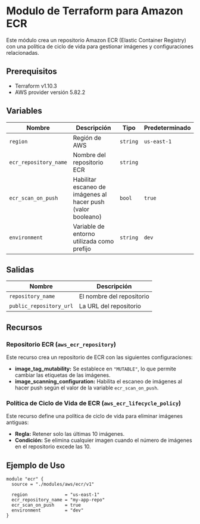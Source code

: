 # Modulo de Terraform para Amazon ECR

Este módulo crea un repositorio Amazon ECR (Elastic Container Registry) con una política de ciclo de vida para gestionar imágenes y configuraciones relacionadas.

## Prerequisitos

- Terraform v1.10.3
- AWS provider versión 5.82.2

## Variables

| Nombre                     | Descripción                                                     | Tipo     | Predeterminado |
| -------------------------- | --------------------------------------------------------------- | -------- | -------------- |
| `region`                   | Región de AWS                                                    | `string` | `us-east-1`    |
| `ecr_repository_name`       | Nombre del repositorio ECR                                       | `string` |                |
| `ecr_scan_on_push`          | Habilitar escaneo de imágenes al hacer push (valor booleano)     | `bool`   | `true`         |
| `environment`               | Variable de entorno utilizada como prefijo                      | `string` | `dev`          |

## Salidas

| Nombre                        | Descripción                                                       |
| ----------------------------- | --------------------------------------------------------------- |
| `repository_name`             | El nombre del repositorio                                         |
| `public_repository_url`       | La URL del repositorio                                           |

## Recursos

### Repositorio ECR (`aws_ecr_repository`)

Este recurso crea un repositorio de ECR con las siguientes configuraciones:
- **image_tag_mutability:** Se establece en `"MUTABLE"`, lo que permite cambiar las etiquetas de las imágenes.
- **image_scanning_configuration:** Habilita el escaneo de imágenes al hacer push según el valor de la variable `ecr_scan_on_push`.

### Política de Ciclo de Vida de ECR (`aws_ecr_lifecycle_policy`)

Este recurso define una política de ciclo de vida para eliminar imágenes antiguas:
- **Regla:** Retener solo las últimas 10 imágenes.
- **Condición:** Se elimina cualquier imagen cuando el número de imágenes en el repositorio excede las 10.

## Ejemplo de Uso

```hcl
module "ecr" {
  source = "./modules/aws/ecr/v1"

  region              = "us-east-1"
  ecr_repository_name = "my-app-repo"
  ecr_scan_on_push    = true
  environment         = "dev"
}
